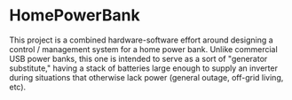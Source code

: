# HomePowerBank

This project is a combined hardware-software effort around designing a control / management system for a home power bank. Unlike commercial USB power banks, this one is intended to serve as a sort of "generator substitute," having a stack of batteries large enough to supply an inverter during situations that otherwise lack power (general outage, off-grid living, etc).
